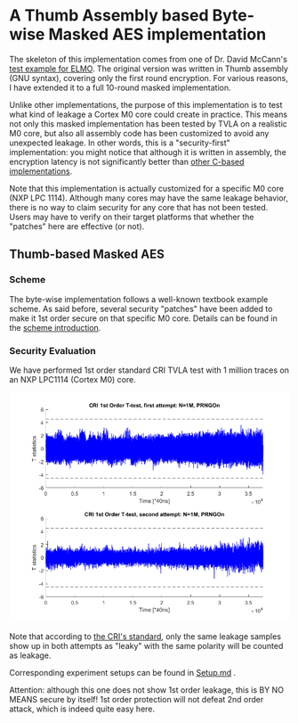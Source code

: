 # A Thumb Assembly based Byte-wise Masked AES implementation 
The skeleton of this implementation comes from one of Dr. David McCann's [test example for ELMO](https://github.com/bristol-sca/ELMO/tree/master/Examples/FixedvsRandom/MaskedAES_R1). The original version was written in Thumb assembly (GNU syntax), covering only the first round encryption. For various reasons, I have extended it to a full 10-round masked implementation.

Unlike other implementations, the purpose of this implementation is to test what kind of leakage a Cortex M0 core could create in practice. This means not only this masked implementation has been tested by TVLA on a realistic M0 core, but also all assembly code has been customized to avoid any unexpected leakage. In other words, this is a "security-first" implementation: you might notice that although it is written in assembly, the encryption latency is not significantly better than [other C-based implementations](https://github.com/gs1989/Masked-AES-Implementation/tree/master/Byte-Masked-AES). 

Note that this implementation is actually customized for a specific M0 core (NXP LPC 1114). Although many cores may have the same leakage behavior, there is no way to claim security for any core that has not been tested. Users may have to verify on their target platforms that whether the "patches" here are effective (or not).    

## Thumb-based Masked AES
### Scheme
The byte-wise implementation follows a well-known textbook example scheme. As said before, several security "patches" have been added to make it 1st order secure on that specific M0 core. Details can be found in the [scheme introduction](Scheme_Introduction.md).

### Security Evaluation
We have performed 1st order standard CRI TVLA test with 1 million traces on an NXP LPC1114 \(Cortex M0\) core. 

![Ttest results](TVLA-Test/Ttest.png) 

Note that according to [the CRI's standard](https://csrc.nist.gov/csrc/media/events/non-invasive-attack-testing-workshop/documents/08_goodwill.pdf), only the same leakage samples show up in both attempts as "leaky" with the same polarity will be counted as leakage.

Corresponding experiment setups can be found in [Setup.md](TVLA-Test/Setup.md) .

Attention: although this one does not show 1st order leakage, this is BY NO MEANS secure by itself! 1st order protection will not defeat 2nd order attack, which is indeed quite easy here.


